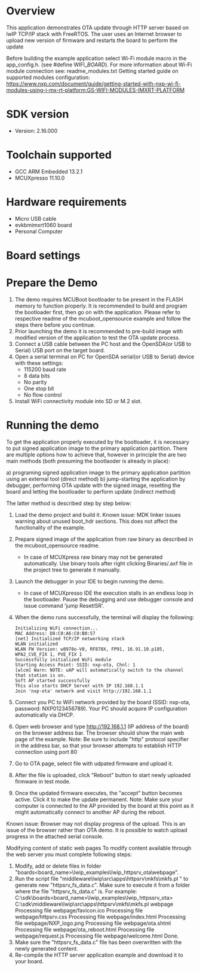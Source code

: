 Overview
========
This application demonstrates OTA update through HTTP server based on lwIP TCP/IP stack with
FreeRTOS. The user uses an Internet browser to upload new version of firmware and restarts the board to perform the update

Before building the example application select Wi-Fi module macro in the app_config.h. (see #define WIFI_<SoC Name>_BOARD_<Module Name>).
For more information about Wi-Fi module connection see:
    readme_modules.txt
    Getting started guide on supported modules configuration:
    https://www.nxp.com/document/guide/getting-started-with-nxp-wi-fi-modules-using-i-mx-rt-platform:GS-WIFI-MODULES-IMXRT-PLATFORM


SDK version
===========
- Version: 2.16.000

Toolchain supported
===================
- GCC ARM Embedded  13.2.1
- MCUXpresso  11.10.0

Hardware requirements
=====================
- Micro USB cable
- evkbmimxrt1060 board
- Personal Computer


Board settings
==============

Prepare the Demo
================
1. The demo requires MCUBoot bootloader to be present in the FLASH memory to function properly.
   It is recommended to build and program the bootloader first, then go on with the application.
   Please refer to respective readme of the mcuboot_opensource example and follow the steps there before you continue.
2. Prior launching the demo it is recommended to pre-build image with modified version of the application to test the OTA update process.
2. Connect a USB cable between the PC host and the OpenSDA(or USB to Serial) USB port on the target board.
3. Open a serial terminal on PC for OpenSDA serial(or USB to Serial) device with these settings:
    - 115200 baud rate
    - 8 data bits
    - No parity
    - One stop bit
    - No flow control
4.  Install WiFi connectivity module into SD or M.2 slot.

Running the demo
================
To get the application properly executed by the bootloader, it is necessary to put signed application image to the primary application partition.
There are multiple options how to achieve that, however in principle the are two main methods (both presuming the bootlaoder is already in place):

a)  programing signed application image to the primary application partition using an external tool (direct method)
b)  jump-starting the application by debugger, performing OTA update with the signed image, resetting the board and letting the bootloader to perform update (indirect method)

The latter method is described step by step below:

1.  Load the demo project and build it.
    Known issue: MDK linker issues warning about unused boot_hdr sections. This does not affect the functionality of the example.

2.  Prepare signed image of the application from raw binary as described in the mcuboot_opensource readme.
     - In case of MCUXpress raw binary may not be generated automatically. Use binary tools after right clicking Binaries/.axf file in the project tree to generate it manually.

3.  Launch the debugger in your IDE to begin running the demo.
     - In case of MCUXpresso IDE the execution stalls in an endless loop in the bootloader. Pause the debugging and use debugger console and issue command 'jump ResetISR'.

4.  When the demo runs successfully, the terminal will display the following:

        Initializing WiFi connection...
        MAC Address: D8:C0:A6:C0:B0:57
        [net] Initialized TCP/IP networking stack
        WLAN initialized
        WLAN FW Version: w8978o-V0, RF878X, FP91, 16.91.10.p185, WPA2_CVE_FIX 1, PVE_FIX 1
        Successfully initialized WiFi module
        Starting Access Point: SSID: nxp-ota, Chnl: 1
        [wlcm] Warn: NOTE: uAP will automatically switch to the channel that station is on.
        Soft AP started successfully
        This also starts DHCP Server with IP 192.168.1.1
        Join 'nxp-ota' network and visit http://192.168.1.1

5. Connect you PC to WiFi network provided by the board (SSID: nxp-ota, password: NXP0123456789).
   Your PC should acquire IP configuration automatically via DHCP.

6. Open web browser and type http://192.168.1.1 (IP address of the board) on the browser address bar.
   The browser should show the main web page of the example.
   Note: Be sure to include "http" protocol specifier in the address bar, so that your browser attempts to establish HTTP connection using port 80

7. Go to OTA page, select file with udpated firmware and upload it.

8. After the file is uploaded, click "Reboot" button to start newly uploaded firmware in test mode.

9. Once the updated firmware executes, the "accept" button becomes active. Click it to make the update permanent.
   Note: Make sure your computer is connected to the AP provided by the board at this point as it might automatically connect to another AP during the reboot. 

Known issue:
Browser may not display progress of the upload. This is an issue of the browser rather than OTA demo.
It is possible to watch upload progress in the attached serial console.

Modifying content of static web pages
To modify content available through the web server you must complete following steps:
  1. Modify, add or delete files in folder "boards\<board_name>\lwip_examples\lwip_httpsrv_ota\webpage".
  2. Run the script file "middleware\lwip\src\apps\httpsrv\mkfs\mkfs.pl <directory name>" to generate new "httpsrv_fs_data.c".
     Make sure to execute it from a folder where the file "httpsrv_fs_data.c" is. For example:
        C:\sdk\boards\<board_name>\lwip_examples\lwip_httpssrv_ota> C:\sdk\middleware\lwip\src\apps\httpsrv\mkfs\mkfs.pl webpage
		Processing file webpage/favicon.ico
        Processing file webpage/httpsrv.css
        Processing file webpage/index.html
        Processing file webpage/NXP_logo.png
        Processing file webpage/ota.shtml
        Processing file webpage/ota_reboot.html
        Processing file webpage/request.js
        Processing file webpage/welcome.html
		Done.
  3. Make sure the "httpsrv_fs_data.c" file has been overwritten with the newly generated content.
  4. Re-compile the HTTP server application example and download it to your board. 

